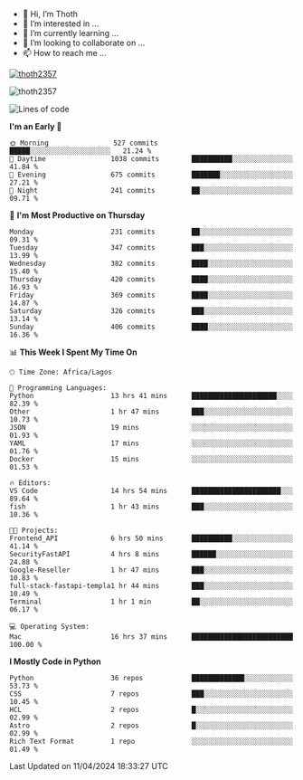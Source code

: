 <!---
thoth2357/thoth2357 is a ✨ special ✨ repository because its `README.md` (this file) appears on your GitHub profile.
You can click the Preview link to take a look at your changes.
--->

- 👋 Hi, I’m Thoth
- 👀 I’m interested in ...
- 🌱 I’m currently learning ...
- 💞️ I’m looking to collaborate on ...
- 📫 How to reach me ...


<p align="left"> <a href="https://github.com/ryo-ma/github-profile-trophy"><img src="https://github-profile-trophy.vercel.app/?username=thoth2357&theme=gruvbox&no-bg=true&no-frame=false&title=MultiLanguage,Commits,Repositories,Stars,Followers,PullRequest,Reviews,Issues" alt="thoth2357" /></a> </p>

<p align="left"> <img src="https://komarev.com/ghpvc/?username=thoth2357&label=Profile%20views&color=0e75b6&style=flat" alt="thoth2357" /> </p>

<!--START_SECTION:waka-->
![Lines of code](https://img.shields.io/badge/From%20Hello%20World%20I%27ve%20Written-31.1%20million%20lines%20of%20code-blue)

**I'm an Early 🐤** 

```text
🌞 Morning                527 commits         █████░░░░░░░░░░░░░░░░░░░░   21.24 % 
🌆 Daytime                1038 commits        ██████████░░░░░░░░░░░░░░░   41.84 % 
🌃 Evening                675 commits         ███████░░░░░░░░░░░░░░░░░░   27.21 % 
🌙 Night                  241 commits         ██░░░░░░░░░░░░░░░░░░░░░░░   09.71 % 
```
📅 **I'm Most Productive on Thursday** 

```text
Monday                   231 commits         ██░░░░░░░░░░░░░░░░░░░░░░░   09.31 % 
Tuesday                  347 commits         ███░░░░░░░░░░░░░░░░░░░░░░   13.99 % 
Wednesday                382 commits         ████░░░░░░░░░░░░░░░░░░░░░   15.40 % 
Thursday                 420 commits         ████░░░░░░░░░░░░░░░░░░░░░   16.93 % 
Friday                   369 commits         ████░░░░░░░░░░░░░░░░░░░░░   14.87 % 
Saturday                 326 commits         ███░░░░░░░░░░░░░░░░░░░░░░   13.14 % 
Sunday                   406 commits         ████░░░░░░░░░░░░░░░░░░░░░   16.36 % 
```


📊 **This Week I Spent My Time On** 

```text
🕑︎ Time Zone: Africa/Lagos

💬 Programming Languages: 
Python                   13 hrs 41 mins      █████████████████████░░░░   82.39 % 
Other                    1 hr 47 mins        ███░░░░░░░░░░░░░░░░░░░░░░   10.73 % 
JSON                     19 mins             ░░░░░░░░░░░░░░░░░░░░░░░░░   01.93 % 
YAML                     17 mins             ░░░░░░░░░░░░░░░░░░░░░░░░░   01.76 % 
Docker                   15 mins             ░░░░░░░░░░░░░░░░░░░░░░░░░   01.53 % 

🔥 Editors: 
VS Code                  14 hrs 54 mins      ██████████████████████░░░   89.64 % 
fish                     1 hr 43 mins        ███░░░░░░░░░░░░░░░░░░░░░░   10.36 % 

🐱‍💻 Projects: 
Frontend_API             6 hrs 50 mins       ██████████░░░░░░░░░░░░░░░   41.14 % 
SecurityFastAPI          4 hrs 8 mins        ██████░░░░░░░░░░░░░░░░░░░   24.88 % 
Google-Reseller          1 hr 47 mins        ███░░░░░░░░░░░░░░░░░░░░░░   10.83 % 
full-stack-fastapi-templa1 hr 44 mins        ███░░░░░░░░░░░░░░░░░░░░░░   10.49 % 
Terminal                 1 hr 1 min          ██░░░░░░░░░░░░░░░░░░░░░░░   06.17 % 

💻 Operating System: 
Mac                      16 hrs 37 mins      █████████████████████████   100.00 % 
```

**I Mostly Code in Python** 

```text
Python                   36 repos            █████████████░░░░░░░░░░░░   53.73 % 
CSS                      7 repos             ███░░░░░░░░░░░░░░░░░░░░░░   10.45 % 
HCL                      2 repos             █░░░░░░░░░░░░░░░░░░░░░░░░   02.99 % 
Astro                    2 repos             █░░░░░░░░░░░░░░░░░░░░░░░░   02.99 % 
Rich Text Format         1 repo              ░░░░░░░░░░░░░░░░░░░░░░░░░   01.49 % 
```




 Last Updated on 11/04/2024 18:33:27 UTC
<!--END_SECTION:waka-->
<!--![](http://github-profile-summary-cards.vercel.app/api/cards/profile-details?username=thoth2357&theme=2077)

![](http://github-profile-summary-cards.vercel.app/api/cards/stats?username=thoth2357&theme=2077)![](http://github-profile-summary-cards.vercel.app/api/cards/productive-time?username=thoth2357&theme=2077&utcOffset=8) -->
